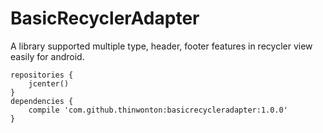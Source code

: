 # BasicRecyclerAdapter
A library supported multiple type, header, footer features in recycler view easily for android.

```
repositories {
    jcenter()
}
dependencies {
    compile 'com.github.thinwonton:basicrecycleradapter:1.0.0'
}
```
